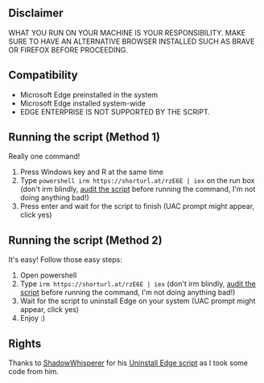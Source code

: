 ## Disclaimer
WHAT YOU RUN ON YOUR MACHINE IS YOUR RESPONSIBILITY. MAKE SURE TO HAVE AN ALTERNATIVE BROWSER INSTALLED SUCH AS BRAVE OR FIREFOX BEFORE PROCEEDING.

## Compatibility
- Microsoft Edge preinstalled in the system
- Microsoft Edge installed system-wide
- EDGE ENTERPRISE IS NOT SUPPORTED BY THE SCRIPT.
## Running the script (Method 1)
Really one command!
1. Press Windows key and R at the same time
2. Type ```powershell irm https://shorturl.at/rzE6E | iex``` on the run box (don't irm blindly, [audit the script](https://shorturl.at/rzE6E) before running the command, I'm not doing anything bad!)
3. Press enter and wait for the script to finish (UAC prompt might appear, click yes)

## Running the script (Method 2)
It's easy! Follow those easy steps:
1. Open powershell
2. Type ```irm https://shorturl.at/rzE6E | iex``` (don't irm blindly, [audit the script](https://shorturl.at/rzE6E) before running the command, I'm not doing anything bad!)
3. Wait for the script to uninstall Edge on your system (UAC prompt might appear, click yes)
4. Enjoy :)

## Rights
Thanks to [ShadowWhisperer](https://github.com/ShadowWhisperer) for his [Uninstall Edge script](https://github.com/ShadowWhisperer/Remove-MS-Edge) as I took some code from him.
